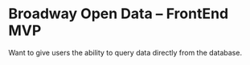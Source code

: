 # Broadway Open Data – FrontEnd MVP
Want to give users the ability to query data directly from the database.

